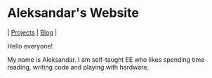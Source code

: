 # Aleksandar's Website
|  [Projects](projects.md) | [Blog](blog/index.md) |

Hello everyone! 

My name is Aleksandar. I am self-taught EE who likes spending time reading, writing code and playing with hardware.
